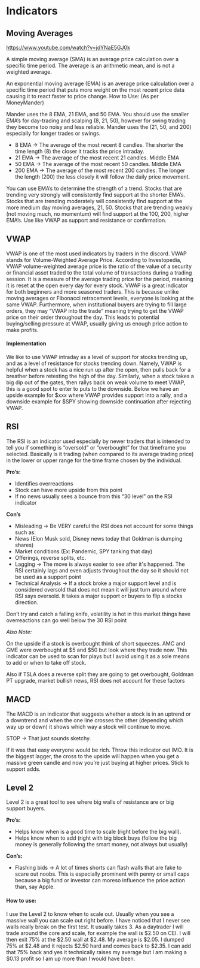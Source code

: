 # Indicators

## Moving Averages

https://www.youtube.com/watch?v=jdYNaE5GJ0k

A simple moving average (SMA) is an average price calculation over a specific time period. The average is an arithmetic mean, and is not a weighted average.

An exponential moving average (EMA) is an average price calculation over a specific time period that puts more weight on the most recent price data causing it to react faster to price change.
How to Use: (As per MoneyMander)

Mander uses the 8 EMA, 21 EMA, and 50 EMA. You should use the smaller EMA’s for day-trading and scalping (8, 21, 50), however for swing trading they become too noisy and less reliable. Mander uses the (21, 50, and 200) especially for longer trades or swings.

- 8 EMA → The average of the most recent 8 candles. The shorter the time length (8) the closer it tracks the price intraday.
- 21 EMA → The average of the most recent 21 candles. Middle EMA
- 50 EMA → The average of the most recent 50 candles. Middle EMA
- 200 EMA → The average of the most recent 200 candles. The longer the length (200) the less closely it will follow the daily price movement.

You can use EMA’s to determine the strength of a trend. Stocks that are trending very strongly will consistently find support at the shorter EMA’s. Stocks that are trending moderately will consistently find support at the more medium day moving averages, 21, 50. Stocks that are trending weakly (not moving much, no momentum) will find support at the 100, 200, higher EMA’s. Use like VWAP as support and resistance or confirmation.

## VWAP

VWAP is one of the most used indicators by traders in the discord. VWAP stands for Volume-Weighted Average Price. According to Investopedia, VWAP volume-weighted average price is the ratio of the value of a security or financial asset traded to the total volume of transactions during a trading session. It is a measure of the average trading price for the period, meaning it is reset at the open every day for every stock. VWAP is a great indicator for both beginners and more seasoned traders. This is because unlike moving averages or Fibonacci retracement levels, everyone is looking at the same VWAP. Furthermore, when institutional buyers are trying to fill large orders, they may “VWAP into the trade” meaning trying to get the VWAP price on their order throughout the day. This leads to potential buying/selling pressure at VWAP, usually giving us enough price action to make profits.

#### Implementation

We like to use VWAP intraday as a level of support for stocks trending up, and as a level of resistance for stocks trending down. Namely, VWAP is helpful when a stock has a nice run up after the open, then pulls back for a breather before retesting the high of the day. Similarly, when a stock takes a big dip out of the gates, then rallys back on weak volume to meet VWAP, this is a good spot to enter to puts to the downside. Below we have an upside example for $xxx where VWAP provides support into a rally, and a downside example for $SPY showing downside continuation after rejecting VWAP.

## RSI

The RSI is an indicator used especially by newer traders that is intended to tell you if something is “oversold” or “overbought” for that timeframe you selected. Basically is it trading (when compared to its average trading price) in the lower or upper range for the time frame chosen by the individual.

**Pro’s:**

- Identifies overreactions
- Stock can have more upside from this point
- If no news usually sees a bounce from this “30 level” on the RSI indicator

**Con’s**

- Misleading → Be VERY careful the RSI does not account for some things such as:
- News (Elon Musk sold, Disney news today that Goldman is dumping shares)
- Market conditions (Ex: Pandemic, SPY tanking that day)
- Offerings, reverse splits, etc.
- Lagging → The move is always easier to see after it's happened. The RSI certainly lags and even adjusts throughout the day so it should not be used as a support point
- Technical Analysis → If a stock broke a major support level and is considered oversold that does not mean it will just turn around where RSI says oversold. It takes a major support or buyers to flip a stocks direction.

Don’t try and catch a falling knife, volatility is hot in this market things have overreactions can go well below the 30 RSI point

_Also Note:_

On the upside if a stock is overbought think of short squeezes. AMC and GME were overbought at $5 and $50 but look where they trade now. This indicator can be used to scan for plays but I avoid using it as a sole means to add or when to take off stock.

Also if TSLA does a reverse split they are going to get overbought, Goldman PT upgrade, market bullish news, RSI does not account for these factors

## MACD

The MACD is an indicator that suggests whether a stock is in an uptrend or a downtrend and when the one line crosses the other (depending which way up or down) it shows which way a stock will continue to move.

STOP → That just sounds sketchy.

If it was that easy everyone would be rich. Throw this indicator out IMO. It is the biggest lagger, the cross to the upside will happen when you get a massive green candle and now you’re just buying at higher prices. Stick to support adds.

## Level 2

Level 2 is a great tool to see where big walls of resistance are or big support buyers.

**Pro’s:**

- Helps know when is a good time to scale (right before the big wall).
- Helps know when to add (right with big block buys (follow the big money is generally following the smart money, not always but usually)

**Con’s:**

- Flashing bids → A lot of times shorts can flash walls that are fake to scare out noobs. This is especially prominent with penny or small caps because a big fund or investor can moreso influence the price action than, say Apple.

#### How to use:

I use the Level 2 to know when to scale out. Usually when you see a massive wall you can scale out right before. I have noticed that I never see walls really break on the first test. It usually takes 3. As a daytrader I will trade around the core and scale, for example the wall is $2.50 on CEI. I will then exit 75% at the $2.50 wall at $2.48. My average is $2.05. I dumped 75% at $2.48 and it rejects $2.50 hard and comes back to $2.35. I can add that 75% back and yes it technically raises my average but I am making a $0.13 profit so I am up more than I would have been.
